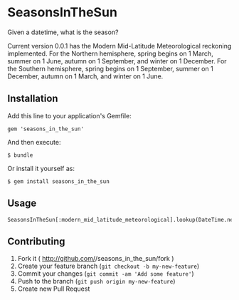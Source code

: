 # SeasonsInTheSun

Given a datetime, what is the season?

Current version 0.0.1 has the Modern Mid-Latitude Meteorological reckoning implemented. For the Northern hemisphere, spring begins on 1 March, summer on 1 June, autumn on 1 September, and winter on 1 December. For the Southern hemisphere, spring begins on 1 September, summer on 1 December, autumn on 1 March, and winter on 1 June.

## Installation

Add this line to your application's Gemfile:

    gem 'seasons_in_the_sun'

And then execute:

    $ bundle

Or install it yourself as:

    $ gem install seasons_in_the_sun

## Usage

    SeasonsInTheSun[:modern_mid_latitude_meteorological].lookup(DateTime.new(2013,12,1))

## Contributing

1. Fork it ( http://github.com/<my-github-username>/seasons_in_the_sun/fork )
2. Create your feature branch (`git checkout -b my-new-feature`)
3. Commit your changes (`git commit -am 'Add some feature'`)
4. Push to the branch (`git push origin my-new-feature`)
5. Create new Pull Request
